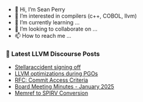 - 👋 Hi, I’m Sean Perry
- 👀 I’m interested in compilers (c++, COBOL, llvm)
- 🌱 I’m currently learning ...
- 💞️ I’m looking to collaborate on ...
- 📫 How to reach me ...

<!---
s66perry/s66perry is a ✨ special ✨ repository because its `README.md` (this file) appears on your GitHub profile.
You can click the Preview link to take a look at your changes.
--->
### 📕 Latest LLVM Discourse Posts

<!-- DISCOURSE-LLVM:START -->
- [Stellaraccident signing off](https://discourse.llvm.org/t/stellaraccident-signing-off/84520#post_1)
- [LLVM optimizations during PGOs](https://discourse.llvm.org/t/llvm-optimizations-during-pgos/84510#post_4)
- [RFC: Commit Access Criteria](https://discourse.llvm.org/t/rfc-commit-access-criteria/84073?page=4#post_75)
- [Board Meeting Minutes - January 2025](https://discourse.llvm.org/t/board-meeting-minutes-january-2025/84504#post_3)
- [Memref to SPIRV Conversion](https://discourse.llvm.org/t/memref-to-spirv-conversion/84515#post_1)
<!-- DISCOURSE-LLVM:END -->
